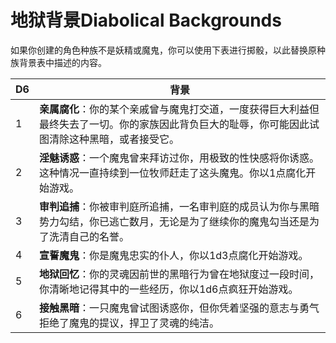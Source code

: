 # 地狱背景Diabolical Backgrounds

如果你创建的角色种族不是妖精或魔鬼，你可以使用下表进行掷骰，以此替换原种族背景表中描述的内容。

<table>
<thead>
<tr class="header">
<th>D6</th>
<th>背景</th>
</tr>
</thead>
<tbody>
<tr class="odd">
<td>1</td>
<td><strong>亲属腐化</strong>：你的某个亲戚曾与魔鬼打交道，一度获得巨大利益但最终失去了一切。你的家族因此背负巨大的耻辱，你可能因此试图清除这种黑暗，或者接受它。</td>
</tr>
<tr class="even">
<td>2</td>
<td><strong>淫魅诱惑</strong>：一个魔鬼曾来拜访过你，用极致的性快感将你诱惑。这种情况一直持续到一位牧师赶走了这头魔鬼。你以1点腐化开始游戏。</td>
</tr>
<tr class="odd">
<td>3</td>
<td><strong>审判追捕</strong>：你被审判庭所追捕，一名审判庭的成员认为你与黑暗势力勾结，你已逃亡数月，无论是为了继续你的魔鬼勾当还是为了洗清自己的名誉。</td>
</tr>
<tr class="even">
<td>4</td>
<td><strong>宣誓魔鬼</strong>：你是魔鬼忠实的仆人，你以1d3点腐化开始游戏。</td>
</tr>
<tr class="odd">
<td>5</td>
<td><strong>地狱回忆</strong>：你的灵魂因前世的黑暗行为曾在地狱度过一段时间，你清晰地记得其中的一些经历，你以1d6点疯狂开始游戏。</td>
</tr>
<tr class="even">
<td>6</td>
<td><strong>接触黑暗</strong>：一只魔鬼曾试图诱惑你，但你凭着坚强的意志与勇气拒绝了魔鬼的提议，捍卫了灵魂的纯洁。</td>
</tr>
</tbody>
</table>
